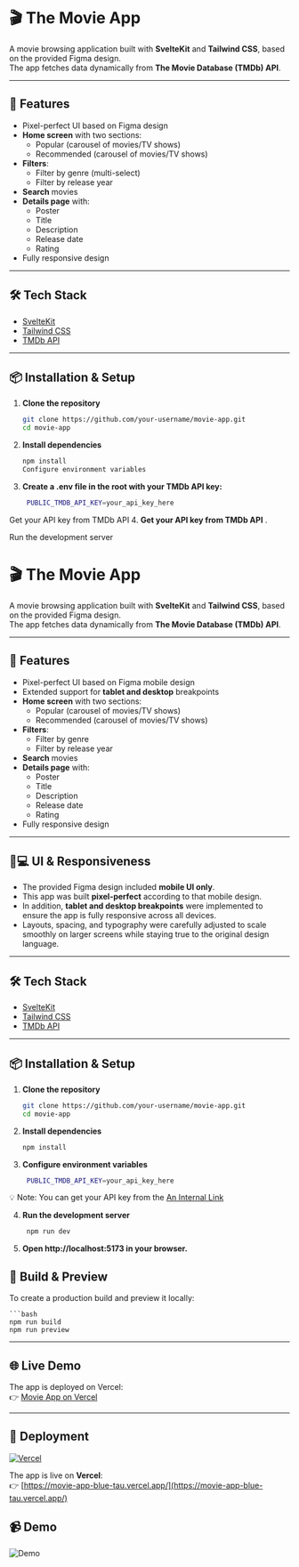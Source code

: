 # 🎬 The Movie App

A movie browsing application built with **SvelteKit** and **Tailwind CSS**, based on the provided Figma design.  
The app fetches data dynamically from **The Movie Database (TMDb) API**.

---

## 🚀 Features
- Pixel-perfect UI based on Figma design
- **Home screen** with two sections:
    - Popular (carousel of movies/TV shows)
    - Recommended (carousel of movies/TV shows)
- **Filters**:
    - Filter by genre (multi-select)
    - Filter by release year
- **Search** movies
- **Details page** with:
    - Poster
    - Title
    - Description
    - Release date
    - Rating
- Fully responsive design

---

## 🛠️ Tech Stack
- [SvelteKit](https://kit.svelte.dev/)
- [Tailwind CSS](https://tailwindcss.com/)
- [TMDb API](https://www.themoviedb.org/documentation/api)

---

## 📦 Installation & Setup

1. **Clone the repository**
   ```bash
   git clone https://github.com/your-username/movie-app.git
   cd movie-app
2. **Install dependencies**
   ```bash
   npm install
   Configure environment variables
3. **Create a .env file in the root with your TMDb API key:**
   ```bash
    PUBLIC_TMDB_API_KEY=your_api_key_here
Get your API key from TMDb API
4. **Get your API key from TMDb API**
.

Run the development server
# 🎬 The Movie App

A movie browsing application built with **SvelteKit** and **Tailwind CSS**, based on the provided Figma design.  
The app fetches data dynamically from **The Movie Database (TMDb) API**.

---

## 🚀 Features
- Pixel-perfect UI based on Figma mobile design
- Extended support for **tablet and desktop** breakpoints
- **Home screen** with two sections:
    - Popular (carousel of movies/TV shows)
    - Recommended (carousel of movies/TV shows)
- **Filters**:
    - Filter by genre
    - Filter by release year
- **Search** movies
- **Details page** with:
    - Poster
    - Title
    - Description
    - Release date
    - Rating
- Fully responsive design

---

## 📱💻 UI & Responsiveness
- The provided Figma design included **mobile UI only**.
- This app was built **pixel-perfect** according to that mobile design.
- In addition, **tablet and desktop breakpoints** were implemented to ensure the app is fully responsive across all devices.
- Layouts, spacing, and typography were carefully adjusted to scale smoothly on larger screens while staying true to the original design language.

---

## 🛠️ Tech Stack
- [SvelteKit](https://kit.svelte.dev/)
- [Tailwind CSS](https://tailwindcss.com/)
- [TMDb API](https://www.themoviedb.org/documentation/api)

---

## 📦 Installation & Setup

1. **Clone the repository**
   ```bash
   git clone https://github.com/your-username/movie-app.git
   cd movie-app


2. **Install dependencies**
   ```bash
   npm install

3. **Configure environment variables**
   ```bash
    PUBLIC_TMDB_API_KEY=your_api_key_here

💡 Note: You can get your API key from the [An Internal Link](https://www.themoviedb.org/settings/api)

4. **Run the development server**
   ```bash
    npm run dev
5. **Open http://localhost:5173
   in your browser.**

## 🔨 Build & Preview

To create a production build and preview it locally:

    ```bash
    npm run build
    npm run preview
---

## 🌐 Live Demo
The app is deployed on Vercel:  
👉 [Movie App on Vercel](https://movie-app-blue-tau.vercel.app/)

---

## 🚀 Deployment

[![Vercel](https://vercelbadge.vercel.app/api/your-username/movie-app)](https://movie-app-blue-tau.vercel.app/)

The app is live on **Vercel**:  
👉 [https://movie-app-blue-tau.vercel.app/](https://movie-app-blue-tau.vercel.app/)


## 📹 Demo

![Demo](./static/demo.gif)

